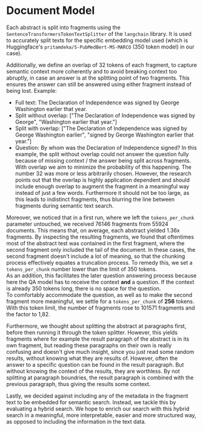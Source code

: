 # Document Model

Each abstract is split into fragments using the `SentenceTransformersTokenTextSplitter` of the `langchain` library. 
It is used to accurately split texts for the specific embedding model used (which is Huggingface's `pritamdeka/S-PubMedBert-MS-MARCO` (350 token model) in our case). 

Additionally, we define an overlap of 32 tokens of each fragment, to capture semantic context more coherently and to avoid breaking context too abruptly, 
in case an answer is at the splitting point of two fragments. This ensures the answer can still be answered using either fragment instead of being lost. 
Example:
- Full text: The Declaration of Independence was signed by George Washington earlier that year.
- Split without overlap: ["The Declaration of Independence was signed by George", "Washington earlier that year."]
- Split with overlap: ["The Declaration of Independence was signed by George Washington earlier", "signed by George Washington earlier that year."]
- Question: By whom was the Declaration of Independence signed?
In this example, the split without overlap could not answer the question fully because of missing context / the answer being split across fragments. With overlap we aim to minimize the probability of this happening. The number 32 was more or less arbitrarily chosen. However, the research points out that the overlap is highly application dependent 
and should include enough overlap to augment the fragment in a meaningful way instead of just a few words. Furthermore it should not be too large, as this leads to indistinct fragments,
thus blurring the line between fragments during semantic text search. 

Moreover, we noticed that in a first run, where we left the `tokens_per_chunk` parameter untouched, we received 76146 fragments from 55924 documents. 
This means that, on average, each abstract yielded 1.36x fragments. By inspecting the resulting fragments, we found that oftentimes most of the abstract 
test was contained in the first fragment, where the second fragment only included the tail of the document.
In these cases, the second fragment doesn't include a lot of meaning, so that the chunking process effectively equates a truncation process. 
To remedy this, we set a `tokens_per_chunk` number lower than the limit of 350 tokens.  
As an addition, this facilitates the later question answering process because here the QA model has to receive the context **and** a question. 
If the context is already 350 tokens long, there is no space for the question.  
To comfortably accommodate the question, as well as to make the second fragment more meaningful, we settle for a `tokens_per_chunk` of **256** tokens.  
With this token limit, the number of fragments rose to 101571 fragments and the factor to 1,82. 

Furthermore, we thought about splitting the abstract at paragraphs first, before then running it through the token splitter. However, this yields fragments where for example the 
result paragraph of the abstract is in its own fragment, but reading these paragraphs on their own is really confusing and doesn't give much insight, since you just read some random results, without knowing what they are results of. However, often the answer to a specific question can be found in the result paragraph. But without knowing the context of the results, they are worthless. By not splitting at paragraph boundries, the result paragraph is combined with the previous paragraph, thus giving the results some context. 

Lastly, we decided against including any of the metadata in the fragment text to be embedded for semantic search. Instead, we tackle this by evaluating a hybrid search. 
We hope to enrich our search with this hybrid search in a meaningful, more interpretable, easier and more structured way, as opposed to including the information in the text data.